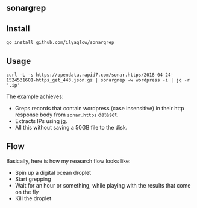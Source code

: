 sonargrep
---------

## Install

```
go install github.com/ilyaglow/sonargrep
```

## Usage

```
curl -L -s https://opendata.rapid7.com/sonar.https/2018-04-24-1524531601-https_get_443.json.gz | sonargrep -w wordpress -i | jq -r '.ip'
```

The example achieves:
* Greps records that contain wordpress (case insensitive) in their http response body from `sonar.https` dataset.
* Extracts IPs using [jq](https://stedolan.github.io/jq/).
* All this without saving a 50GB file to the disk.

## Flow

Basically, here is how my research flow looks like:

* Spin up a digital ocean droplet
* Start grepping
* Wait for an hour or something, while playing with the results that come on the fly
* Kill the droplet
